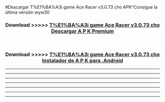 #Descargar T%E1%BA%A3i game Ace Racer v3.0.73 cho  APK^Consigue la última versión wyw30



<div align="center">
<h3>Download >>>>> <a href="https://es-sites.web.app/?es= T%E1%BA%A3i game Ace Racer v3.0.73 cho ">T%E1%BA%A3i game Ace Racer v3.0.73 cho  Descargar A P K Premium</a></h3><br>

<h3>Download >>>>> <a href="https://es-sites.web.app/?es= T%E1%BA%A3i game Ace Racer v3.0.73 cho ">T%E1%BA%A3i game Ace Racer v3.0.73 cho  Instalador de A P K para .Android</a></h3>
</div>


----------------------------------------------------------

----------------------------------------------------------

----------------------------------------------------------

----------------------------------------------------------

----------------------------------------------------------

----------------------------------------------------------

----------------------------------------------------------


